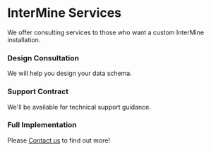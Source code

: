 # InterMine Services

We offer consulting services to those who want a custom InterMine installation.

### Design Consultation

We will help you design your data schema.

### Support Contract

We'll be available for technical support guidance.

### Full Implementation

Please [Contact us](contact-us.md) to find out more!

